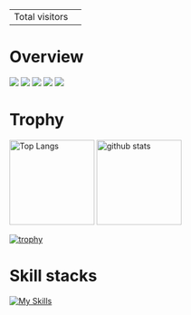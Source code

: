 <table>
  <tr>
    <td>Total visitors</td>
    <td><img src="https://profile-counter.glitch.me/Simo-C3/count.svg" alt="" /></td>
  </tr>
</table>

# Overview
[![](http://github-profile-summary-cards.vercel.app/api/cards/profile-details?username=Simo-C3&theme=onedark)](https://github.com/vn7n24fzkq/github-profile-summary-cards)
[![](http://github-profile-summary-cards.vercel.app/api/cards/repos-per-language?username=Simo-C3&theme=onedark&exclude=html)](https://github.com/vn7n24fzkq/github-profile-summary-cards)
[![](http://github-profile-summary-cards.vercel.app/api/cards/most-commit-language?username=Simo-C3&theme=onedark&exclude=html)](https://github.com/vn7n24fzkq/github-profile-summary-cards)
[![](http://github-profile-summary-cards.vercel.app/api/cards/stats?username=Simo-C3&theme=onedark)](https://github.com/vn7n24fzkq/github-profile-summary-cards)
[![](http://github-profile-summary-cards.vercel.app/api/cards/productive-time?username=Simo-C3&theme=onedark&utcOffset=+9)](https://github.com/vn7n24fzkq/github-profile-summary-cards)

# Trophy
<p align="left"> 
  <img alt="Top Langs" height="150px" src="https://github-readme-stats.vercel.app/api/top-langs/?username=Simo-C3&layout=compact&count_private=true&langs_count=6&show_icons=true&theme=onedark" />
  <img alt="github stats" height="150px" src="https://github-readme-stats.vercel.app/api?username=Simo-C3&count_private=true&show_icons=true&show_icons=true&theme=onedark" />
</p>

[![trophy](https://github-profile-trophy.vercel.app/?username=Simo-C3&theme=onedark&column=7)](https://github.com/ryo-ma/github-profile-trophy)


# Skill stacks
[![My Skills](https://skillicons.dev/icons?i=typescript,javascript,python,go,java,css,scss,tailwindcss,react,next,vue,nuxt,fastapi,docker,postgresql,mysql,linux,git,github,gitlab,vscode)](https://skillicons.dev)
